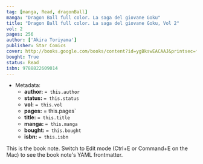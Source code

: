 ```yaml
---
tag: [manga, Read, dragonBall]
manga: "Dragon Ball full color. La saga del giovane Goku"
title: "Dragon Ball full color. La saga del giovane Goku, Vol 2"
vol: 2
pages: 256
author: ['Akira Toriyama']
publisher: Star Comics
cover: http://books.google.com/books/content?id=ygBkswEACAAJ&printsec=frontcover&img=1&zoom=1&source=gbs_api
bought: True
status: Read
isbn: 9788822609014
---
```


- Metadata:
    - **author:** `= this.author`
    - **status:** `= this.status`
    - **vol:** `= this.vol`
    - **pages:** = this.pages`
    - **title:** `= this.title`
    - **manga:** `= this.manga`
    - **bought:** `= this.bought`
    - **isbn:** `= this.isbn`


This is the book note. Switch to Edit mode (Ctrl+E or Command+E on the Mac) to see the book note's YAML frontmatter.